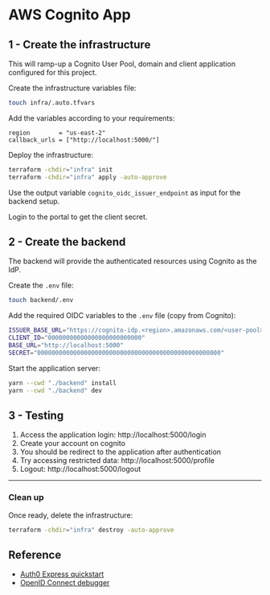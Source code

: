 # AWS Cognito App

## 1 - Create the infrastructure

This will ramp-up a Cognito User Pool, domain and client application configured for this project.

Create the infrastructure variables file:

```sh
touch infra/.auto.tfvars
```

Add the variables according to your requirements:

```hcl
region        = "us-east-2"
callback_urls = ["http://localhost:5000/"]
```

Deploy the infrastructure:

```sh
terraform -chdir="infra" init
terraform -chdir="infra" apply -auto-approve
```

Use the output variable `cognito_oidc_issuer_endpoint` as input for the backend setup.

Login to the portal to get the client secret.

## 2 - Create the backend

The backend will provide the authenticated resources using Cognito as the IdP.

Create the `.env` file:

```sh
touch backend/.env
```

Add the required OIDC variables to the `.env` file (copy from Cognito):

```sh
ISSUER_BASE_URL="https://cognito-idp.<region>.amazonaws.com/<user-pool>/"
CLIENT_ID="00000000000000000000000000"
BASE_URL="http://localhost:5000"
SECRET="000000000000000000000000000000000000000000000000000"
```

Start the application server:

```sh
yarn --cwd "./backend" install
yarn --cwd "./backend" dev
```


## 3 - Testing

1. Access the application login: http://localhost:5000/login
2. Create your account on cognito
3. You should be redirect to the application after authentication
4. Try accessing restricted data: http://localhost:5000/profile
4. Logout: http://localhost:5000/logout

---
### Clean up

Once ready, delete the infrastructure:

```sh
terraform -chdir="infra" destroy -auto-approve
```

## Reference

- [Auth0 Express quickstart](https://auth0.com/docs/quickstart/webapp/express)
- [OpenID Connect debugger](https://oidcdebugger.com/)
